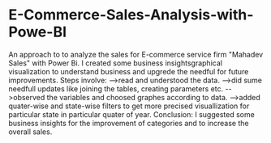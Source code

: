 # E-Commerce-Sales-Analysis-with-Powe-BI
An approach to to analyze the sales for E-commerce service firm "Mahadev Sales" with Power Bi. I created some business insightsgraphical visualization to understand business and upgrede the needful for future improvements.
Steps involve:
-->read and understood the data.
-->did sume needfull updates like joining the tables, creating parameters etc.
-->observed the variables and choosed graphes according to data.
-->added quater-wise and state-wise filters to get more precised visuallization for particular state in particular quater of year.
Conclusion:
      I suggested some business insights for the improvement of categories and to increase the overall sales.  
